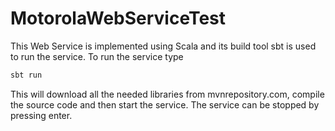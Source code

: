 # MotorolaWebServiceTest
This Web Service is implemented using Scala and its build tool sbt is used to run the service. To run the service type
```bash
sbt run
```
This will download all the needed libraries from mvnrepository.com, compile the source code and then start the service.
The service can be stopped by pressing enter.
